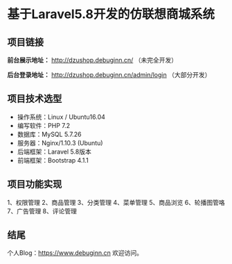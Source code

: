 # 基于Laravel5.8开发的仿联想商城系统

## 项目链接
**前台展示地址：** http://dzushop.debuginn.cn/ （未完全开发）

**后台登录地址：** http://dzushop.debuginn.cn/admin/login （大部分开发）

## 项目技术选型
- 操作系统：Linux / Ubuntu16.04
- 编写软件：PHP 7.2
- 数据库：MySQL 5.7.26
- 服务器：Nginx/1.10.3 (Ubuntu)
- 后端框架：Laravel 5.8版本
- 前端框架：Bootstrap 4.1.1

## 项目功能实现
1、权限管理 2、商品管理 3、分类管理 4、菜单管理 5、商品浏览 6、轮播图管咯 7、广告管理 8、评论管理

## 结尾
个人Blog：https://www.debuginn.cn 欢迎访问。

